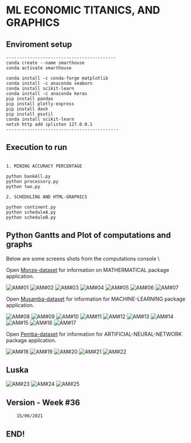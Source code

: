 #   ML ECONOMIC TITANICS, AND GRAPHICS 

## Enviroment setup

```
------------------------------------------
conda create --name smarthouse  
conda activate smarthouse 

conda install -c conda-forge matplotlib
conda install -c anaconda seaborn
conda install scikit-learn
conda install -c anaconda keras 
pip install pandas
pip install plotly-express
pip install dash
pip install psutil
conda install scikit-learn
netsh http add iplisten 127.0.0.1
-------------------------------------------

```

## Execution to run
```

1. MINING ACCURACY PERCENTAGE 

python bankAll.py
python processory.py
python two.py

2. SCHEDULING AND HTML-GRAPHICS

python continent.py
python scheduleA.py
python scheduleB.py

```

## Python Gantts and Plot of computations and graphs

Below are some screens shots from the computations console \

Open [Monze-dataset](https://realpython.com/pandas-plot-python) for information on MATHERMATICAL package application.

![ AM#01 ](https://github.com/LINOSNCHENA/Python-Economics-in-graphics/blob/master/UXView/A1.png)
![ AM#02 ](https://github.com/LINOSNCHENA/Python-Economics-in-graphics/blob/master/UXView/A2.png)
![ AM#03 ](https://github.com/LINOSNCHENA/Python-Economics-in-graphics/blob/master/UXView/A3.png)
![ AM#04 ](https://github.com/LINOSNCHENA/Python-Economics-in-graphics/blob/master/UXView/A4.png)
![ AM#05 ](https://github.com/LINOSNCHENA/Python-Economics-in-graphics/blob/master/UXView/CONTINENT.png)
![ AM#06 ](https://github.com/LINOSNCHENA/Python-Economics-in-graphics/blob/master/UXView/ScheduleA.png)
![ AM#07 ](https://github.com/LINOSNCHENA/Python-Economics-in-graphics/blob/master/UXView/ScheduleB.png)


Open [Musamba-dataset](https://vscode-westeu.azurewebsites.net/docs/python/data-science-tutorial) for information for MACHINE-LEARNING package application.

![ AM#08 ](https://github.com/LINOSNCHENA/Python-Economics-in-graphics/blob/master/UXView/S1.png)
![ AM#09 ](https://github.com/LINOSNCHENA/Python-Economics-in-graphics/blob/master/UXView/S2.png)
![ AM#10 ](https://github.com/LINOSNCHENA/Python-Economics-in-graphics/blob/master/UXView/S3.png)
![ AM#11 ](https://github.com/LINOSNCHENA/Python-Economics-in-graphics/blob/master/UXView/S4.png)
![ AM#12 ](https://github.com/LINOSNCHENA/Python-Economics-in-graphics/blob/master/UXView/S5.png)
![ AM#13 ](https://github.com/LINOSNCHENA/Python-Economics-in-graphics/blob/master/UXView/S6.png)
![ AM#14 ](https://github.com/LINOSNCHENA/Python-Economics-in-graphics/blob/master/UXView/S7.png)
![ AM#15 ](https://github.com/LINOSNCHENA/Python-Economics-in-graphics/blob/master/UXView/S8.png)
![ AM#16 ](https://github.com/LINOSNCHENA/Python-Economics-in-graphics/blob/master/UXView/S9.png)
![ AM#17 ](https://github.com/LINOSNCHENA/Python-Economics-in-graphics/blob/master/UXView/S10.png)

Open [Pemba-dataset](https://pypancsv.github.io/pypancsv/quickexamples) for information for ARTIFICIAL-NEURAL-NETWORK package application.

![ AM#18 ](https://github.com/LINOSNCHENA/Python-Economics-in-graphics/blob/master/UXView/Titanic1.png)
![ AM#19 ](https://github.com/LINOSNCHENA/Python-Economics-in-graphics/blob/master/UXView/Titanic2.png)
![ AM#20 ](https://github.com/LINOSNCHENA/Python-Economics-in-graphics/blob/master/UXView/Titanic3.png)
![ AM#21 ](https://github.com/LINOSNCHENA/Python-Economics-in-graphics/blob/master/UXView/Titanic4.png)
![ AM#22 ](https://github.com/LINOSNCHENA/Python-Economics-in-graphics/blob/master/UXView/Titanic5.png)

## Luska
![ AM#23 ](https://github.com/LINOSNCHENA/Python-Economics-in-graphics/blob/master/UXView/page1.png)
![ AM#24 ](https://github.com/LINOSNCHENA/Python-Economics-in-graphics/blob/master/UXView/page2.png)
![ AM#25 ](https://github.com/LINOSNCHENA/Python-Economics-in-graphics/blob/master/UXView/page3.png)


## Version - Week #36

```
    15/06/2021

```

## END!
